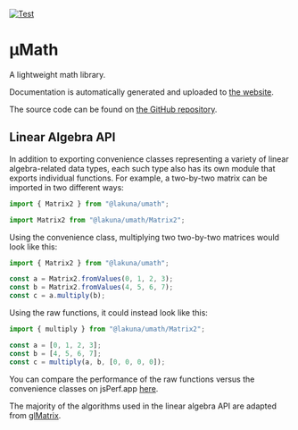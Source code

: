 [![Test](https://github.com/Lakuna/umath/actions/workflows/test.yml/badge.svg)](https://github.com/Lakuna/umath/actions/workflows/test.yml)

# μMath

A lightweight math library.

Documentation is automatically generated and uploaded to [the website](https://umath.lakuna.pw/).

The source code can be found on [the GitHub repository](https://github.com/Lakuna/umath).

## Linear Algebra API

In addition to exporting convenience classes representing a variety of linear algebra-related data types, each such type also has its own module
that exports individual functions. For example, a two-by-two matrix can be imported in two different ways:

```ts
import { Matrix2 } from "@lakuna/umath";
```

```ts
import Matrix2 from "@lakuna/umath/Matrix2";
```

Using the convenience class, multiplying two two-by-two matrices would look like this:

```ts
import { Matrix2 } from "@lakuna/umath";

const a = Matrix2.fromValues(0, 1, 2, 3);
const b = Matrix2.fromValues(4, 5, 6, 7);
const c = a.multiply(b);
```

Using the raw functions, it could instead look like this:

```ts
import { multiply } from "@lakuna/umath/Matrix2";

const a = [0, 1, 2, 3];
const b = [4, 5, 6, 7];
const c = multiply(a, b, [0, 0, 0, 0]);
```

You can compare the performance of the raw functions versus the convenience classes on jsPerf.app [here](https://jsperf.app/qubahu/2).

The majority of the algorithms used in the linear algebra API are adapted from [glMatrix](https://github.com/toji/gl-matrix/).
